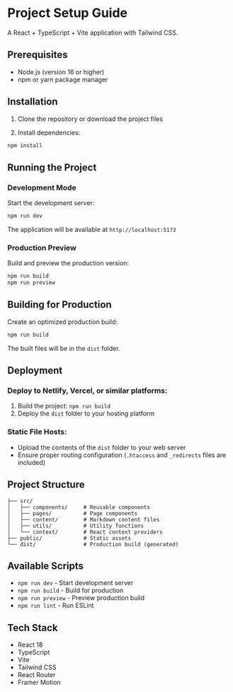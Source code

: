 # Project Setup Guide

A React + TypeScript + Vite application with Tailwind CSS.

## Prerequisites

- Node.js (version 16 or higher)
- npm or yarn package manager

## Installation

1. Clone the repository or download the project files

2. Install dependencies:
```bash
npm install
```

## Running the Project

### Development Mode

Start the development server:
```bash
npm run dev
```

The application will be available at `http://localhost:5173`

### Production Preview

Build and preview the production version:
```bash
npm run build
npm run preview
```

## Building for Production

Create an optimized production build:
```bash
npm run build
```

The built files will be in the `dist` folder.

## Deployment

### Deploy to Netlify, Vercel, or similar platforms:

1. Build the project: `npm run build`
2. Deploy the `dist` folder to your hosting platform

### Static File Hosts:

- Upload the contents of the `dist` folder to your web server
- Ensure proper routing configuration (`.htaccess` and `_redirects` files are included)


## Project Structure

```
├── src/
│   ├── components/     # Reusable components
│   ├── pages/          # Page components
│   ├── content/        # Markdown content files
│   ├── utils/          # Utility functions
│   └── context/        # React context providers
├── public/             # Static assets
└── dist/               # Production build (generated)
```

## Available Scripts

- `npm run dev` - Start development server
- `npm run build` - Build for production
- `npm run preview` - Preview production build
- `npm run lint` - Run ESLint

## Tech Stack

- React 18
- TypeScript
- Vite
- Tailwind CSS
- React Router
- Framer Motion
